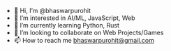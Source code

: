 - 👋 Hi, I’m @bhaswarpurohit
- 👀 I’m interested in AI/ML, JavaScript, Web
- 🌱 I’m currently learning Python, Rust
- 💞️ I’m looking to collaborate on Web Projects/Games
- 📫 How to reach me bhaswarpurohit@gmail.com

<!---
bhaswarpurohit/bhaswarpurohit is a ✨ special ✨ repository because its `README.md` (this file) appears on your GitHub profile.
You can click the Preview link to take a look at your changes.
--->
